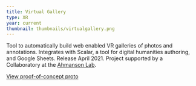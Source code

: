 ```yaml
---
title: Virtual Gallery
type: XR
year: current
thumbnail: thumbnails/virtualgallery.png
---
```

Tool to automatically build web enabled VR galleries of photos and annotations. Integrates with Scalar, a tool for digital humanities authoring, and Google Sheets. Release April 2021. Project supported by a Collaboratory at the [Ahmanson Lab](https://polymathic.usc.edu/ahmanson-lab).

[View proof-of-concept proto](https://ahmanson-lab.github.io/japanesepostertesting/)